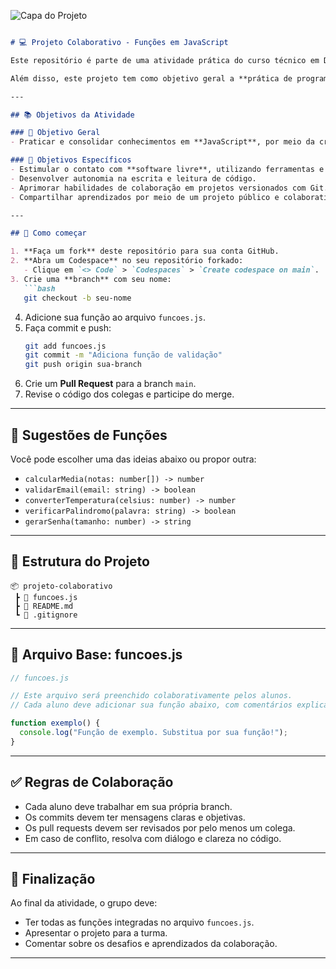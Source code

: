 ![Capa do Projeto](.assets/capa-Copilot_20250827_154926.png)

```markdown

# 💻 Projeto Colaborativo - Funções em JavaScript

Este repositório é parte de uma atividade prática do curso técnico em Desenvolvimento de Sistemas. O objetivo é aplicar conceitos de **Git**, **GitHub**, **controle de versão** e **trabalho em equipe** usando o ambiente online **GitHub Codespaces**.

Além disso, este projeto tem como objetivo geral a **prática de programação em JavaScript**, incentivando o desenvolvimento de lógica e o contato com ferramentas de software livre.

---

## 📚 Objetivos da Atividade

### 🎯 Objetivo Geral
- Praticar e consolidar conhecimentos em **JavaScript**, por meio da criação de funções e resolução de problemas simples.

### 🧩 Objetivos Específicos
- Estimular o contato com **software livre**, utilizando ferramentas e ambientes abertos.
- Desenvolver autonomia na escrita e leitura de código.
- Aprimorar habilidades de colaboração em projetos versionados com Git.
- Compartilhar aprendizados por meio de um projeto público e colaborativo.

---

## 🚀 Como começar

1. **Faça um fork** deste repositório para sua conta GitHub.
2. **Abra um Codespace** no seu repositório forkado:
   - Clique em `<> Code` > `Codespaces` > `Create codespace on main`.
3. Crie uma **branch** com seu nome:
   ```bash
   git checkout -b seu-nome
   ```
4. Adicione sua função ao arquivo `funcoes.js`.
5. Faça commit e push:
   ```bash
   git add funcoes.js
   git commit -m "Adiciona função de validação"
   git push origin sua-branch
   ```
6. Crie um **Pull Request** para a branch `main`.
7. Revise o código dos colegas e participe do merge.

---

## 🧠 Sugestões de Funções

Você pode escolher uma das ideias abaixo ou propor outra:
- `calcularMedia(notas: number[]) -> number`
- `validarEmail(email: string) -> boolean`
- `converterTemperatura(celsius: number) -> number`
- `verificarPalindromo(palavra: string) -> boolean`
- `gerarSenha(tamanho: number) -> string`

---

## 📁 Estrutura do Projeto

```
📦 projeto-colaborativo
 ┣ 📜 funcoes.js
 ┣ 📜 README.md
 ┗ 📜 .gitignore
```

---

## 📄 Arquivo Base: funcoes.js

```javascript
// funcoes.js

// Este arquivo será preenchido colaborativamente pelos alunos.
// Cada aluno deve adicionar sua função abaixo, com comentários explicativos.

function exemplo() {
  console.log("Função de exemplo. Substitua por sua função!");
}
```

---

## ✅ Regras de Colaboração

- Cada aluno deve trabalhar em sua própria branch.
- Os commits devem ter mensagens claras e objetivas.
- Os pull requests devem ser revisados por pelo menos um colega.
- Em caso de conflito, resolva com diálogo e clareza no código.

---

## 🏁 Finalização

Ao final da atividade, o grupo deve:
- Ter todas as funções integradas no arquivo `funcoes.js`.
- Apresentar o projeto para a turma.
- Comentar sobre os desafios e aprendizados da colaboração.

---
```
